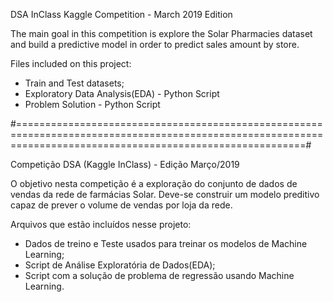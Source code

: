 DSA InClass Kaggle Competition -  March 2019 Edition

The main goal in this competition is explore the Solar Pharmacies dataset and build a predictive model in order to predict 
sales amount by store.

Files included on this project:
- Train and Test datasets;
- Exploratory Data Analysis(EDA) - Python Script
- Problem Solution - Python Script

#==============================================================================================================================================================#


Competição DSA (Kaggle InClass) - Edição Março/2019

O objetivo nesta competição é a exploração do conjunto de dados de vendas da rede de farmácias Solar. 
Deve-se construir um modelo preditivo capaz de prever o volume de vendas por loja da rede. 

Arquivos que estão incluídos nesse projeto:
- Dados de treino e Teste usados para treinar os modelos de Machine Learning;
- Script de Análise Exploratória de Dados(EDA); 
- Script com a solução de problema de regressão usando Machine Learning. 
